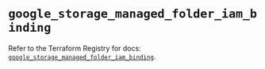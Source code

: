 # `google_storage_managed_folder_iam_binding`

Refer to the Terraform Registry for docs: [`google_storage_managed_folder_iam_binding`](https://registry.terraform.io/providers/hashicorp/google-beta/6.5.0/docs/resources/google_storage_managed_folder_iam_binding).
